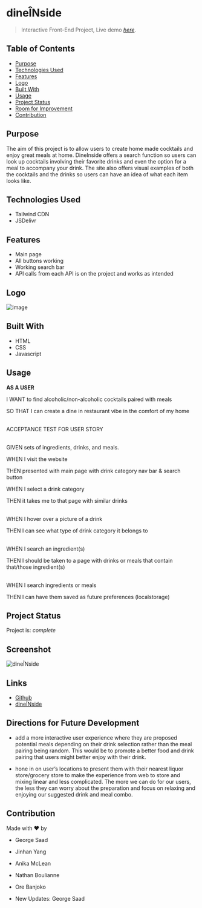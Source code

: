 # dineÎNside

> Interactive Front-End Project,
> Live demo [_here_](https://gsaaad.github.io/DineInside/). <!-- If you have the project hosted somewhere, include the link here. -->

## Table of Contents

- [Purpose](#purpose)
- [Technologies Used](#technologies-used)
- [Features](#features)
- [Logo](#logo)
- [Built With](#built-with)
- [Usage](#usage)
- [Project Status](#project-status)
- [Room for Improvement](#room-for-improvement)
- [Contribution](#contribution)
<!-- * [License](#license) -->

## Purpose

The aim of this project is to allow users to create home made cocktails and enjoy great meals at home. DineInside offers a search function so users can look up cocktails involving their favorite drinks and even the option for a meal to accompany your drink. The site also offers visual examples of both the cocktails and the drinks so users can have an idea of what each item looks like.

<!-- You don't have to answer all the questions - just the ones relevant to your project. -->

## Technologies Used

- Tailwind CDN
- JSDelivr

## Features

- Main page
- All buttons working
- Working search bar
- API calls from each API is on the project and works as intended

## Logo

![image](https://user-images.githubusercontent.com/102684089/162097229-b1c661f0-aad0-4c54-81fb-3816f9b128b7.png)

## Built With

- HTML
- CSS
- Javascript

## Usage

**AS A USER**

I WANT to find alcoholic/non-alcoholic cocktails paired with meals

SO THAT I can create a dine in restaurant vibe in the comfort of my home
<br/><br/>

ACCEPTANCE TEST FOR USER STORY
<br/><br/>

GIVEN sets of ingredients, drinks, and meals.

WHEN I visit the website

THEN presented with main page with drink category nav bar & search button

WHEN I select a drink category

THEN it takes me to that page with similar drinks
<br/><br/>

WHEN I hover over a picture of a drink

THEN I can see what type of drink category it belongs to
<br/><br/>

WHEN I search an ingredient(s)

THEN I should be taken to a page with drinks or meals that contain that/those ingredient(s)
<br/><br/>

WHEN I search ingredients or meals

THEN I can have them saved as future preferences (localstorage)

## Project Status

Project is: _complete_

## Screenshot

![dineÎNside](https://user-images.githubusercontent.com/102684089/162635839-a049167e-2480-4f29-9a7c-d2b4cf5cc766.png)

## Links

- [Github](https://github.com/gsaaad/DineInside)
- [dineÎNside](https://gsaaad.github.io/DineInside/)

## Directions for Future Development

- add a more interactive user experience where they are proposed potential meals depending on their drink selection rather than the meal pairing being random. This would be to promote a better food and drink pairing that users might better enjoy with their drink.

- hone in on user’s locations to present them with their nearest liquor store/grocery store to make the experience from web to store and mixing linear and less complicated. The more we can do for our users, the less they can worry about the preparation and focus on relaxing and enjoying our suggested drink and meal combo.

## Contribution

Made with ❤️ by

- George Saad
- Jinhan Yang
- Anika McLean
- Nathan Boulianne
- Ore Banjoko

- New Updates: George Saad
